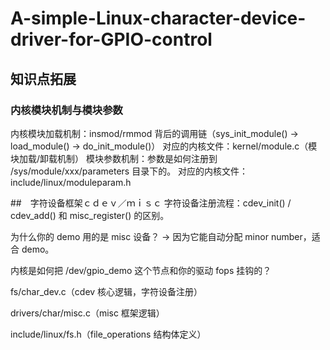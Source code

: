 # A-simple-Linux-character-device-driver-for-GPIO-control
## 知识点拓展
### 内核模块机制与模块参数
内核模块加载机制：insmod/rmmod 背后的调用链（sys_init_module() → load_module() → do_init_module()） 对应的内核文件：kernel/module.c（模块加载/卸载机制）
模块参数机制：参数是如何注册到 /sys/module/xxx/parameters 目录下的。 对应的内核文件：include/linux/moduleparam.h

##　字符设备框架ｃｄｅｖ／ｍｉｓｃ
字符设备注册流程：cdev_init() / cdev_add() 和 misc_register() 的区别。

为什么你的 demo 用的是 misc 设备？ → 因为它能自动分配 minor number，适合 demo。

内核是如何把 /dev/gpio_demo 这个节点和你的驱动 fops 挂钩的？

fs/char_dev.c（cdev 核心逻辑，字符设备注册）

drivers/char/misc.c（misc 框架逻辑）

include/linux/fs.h（file_operations 结构体定义）
